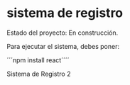 <h1> sistema de registro</h1>

Estado del proyecto: En construcción.

Para ejecutar el sistema, debes poner:

´´´npm install react´´´´

Sistema de Registro 2
